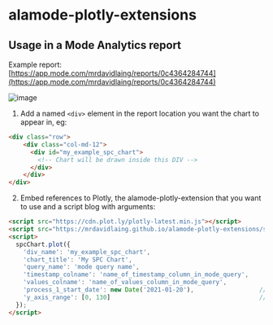 # alamode-plotly-extensions

## Usage in a Mode Analytics report

Example report: [https://app.mode.com/mrdavidlaing/reports/0c4364284744](https://app.mode.com/mrdavidlaing/reports/0c4364284744) 

![image](https://user-images.githubusercontent.com/227505/111341377-5f1b8e80-8671-11eb-9729-c0314a82e63f.png)

1.  Add a named `<div>` element in the report location you want the chart to appear in, eg: 
```html
<div class="row">
    <div class="col-md-12">
      <div id="my_example_spc_chart">
        <!-- Chart will be drawn inside this DIV -->
      </div>
    </div>
</div>
```

2.  Embed references to Plotly, the alamode-plotly-extension that you want to use and a script blog with arguments:
```html
<script src="https://cdn.plot.ly/plotly-latest.min.js"></script>
<script src="https://mrdavidlaing.github.io/alamode-plotly-extensions/spc_chart.js"></script>
<script>
  spcChart.plot({
    'div_name': 'my_example_spc_chart',
    'chart_title': 'My SPC Chart',
    'query_name': 'mode query name',
    'timestamp_colname': 'name_of_timestamp_column_in_mode_query',
    'values_colname': 'name_of_values_column_in_mode_query',
    'process_1_start_date': new Date('2021-01-20'),                  // The data to start computing process mean & limits (allows excluding initial "noisy" data)
    'y_axis_range': [0, 130]                                         // Choose some sensible limits
  });
</script>
```
